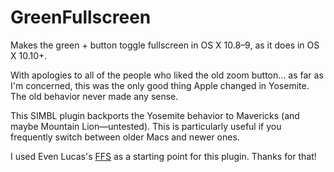 # GreenFullscreen
Makes the green + button toggle fullscreen in OS X 10.8–9, as it does in OS X 10.10+.

With apologies to all of the people who liked the old zoom button... as far as I'm concerned, this was the only good thing Apple changed in Yosemite. The old behavior never made any sense.

This SIMBL plugin backports the Yosemite behavior to Mavericks (and maybe Mountain Lion—untested). This is particularly useful if you frequently switch between older Macs and newer ones.

I used Even Lucas's [FFS](https://github.com/evanlucas/FFS) as a starting point for this plugin. Thanks for that!
